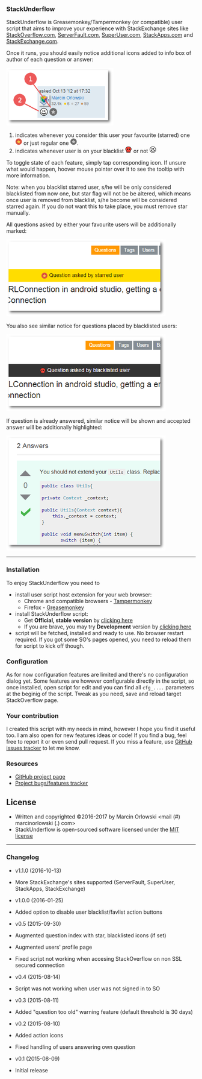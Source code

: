 ### StackUnderflow

 StackUnderflow is Greasemonkey/Tampermonkey (or compatible) user script that aims to improve your experience with StackExchange sites like [StackOverflow.com](https://StackOverflow.com), [ServerFault.com](https://ServerFault.com), [SuperUser.com](https://SuperUser.com), [StackApps.com](https://StackApps.com) and [StackExchange.com](https://StackExchange.com).

 Once it runs, you should easily notice additional icons added to info box of author of each question or answer:

![New icons](https://raw.githubusercontent.com/MarcinOrlowski/StackUnderflow/master/img/docs_icons.png)

 1. indicates whenever you consider this user your favourite (starred) one ![starred](https://raw.githubusercontent.com/MarcinOrlowski/StackUnderflow/master/img/user-favourite-on.png) or just regular one ![regular user](https://raw.githubusercontent.com/MarcinOrlowski/StackUnderflow/master/img/user-favourite-off.png).
 2. indicates whenever user is on your blacklist ![blacklisted](https://raw.githubusercontent.com/MarcinOrlowski/StackUnderflow/master/img/user-blacklisted-on.png) or not ![not blacklisted](https://raw.githubusercontent.com/MarcinOrlowski/StackUnderflow/master/img/user-blacklisted-off.png)

To toggle state of each feature, simply tap corresponding icon. If unsure what would happen, hoover mouse pointer over it to see the tooltip with more information.

Note: when you blacklist starred user, s/he will be only considered blacklisted from now one, but star flag will not be be altered, which means once user is removed from blacklist, s/he become will be considered starred again. If you do not want this to take place, you must remove star manually.

All questions asked by either your favourite users will be additionally marked:

![starred user question](https://raw.githubusercontent.com/MarcinOrlowski/StackUnderflow/master/img/docs_banner_starred_question.png)

 You also see similar notice for questions placed by blacklisted users:

![blacklisted user question](https://raw.githubusercontent.com/MarcinOrlowski/StackUnderflow/master/img/docs_banner_blacklisted_user_question.png)

 If question is already answered, similar notice will be shown and accepted answer will be additionally highlighted:

![accepted answer highlight](https://raw.githubusercontent.com/MarcinOrlowski/StackUnderflow/master/img/docs_accepted_answer.png)

--------------------------------

### Installation
 To enjoy StackUnderflow you need to

  - install user script host extension for your web browser:
    - Chrome and compatible browsers - [Tampermonkey](https://chrome.google.com/webstore/detail/tampermonkey/dhdgffkkebhmkfjojejmpbldmpobfkfo?hl=en)
    - Firefox - [Greasemonkey](https://addons.mozilla.org/en-US/firefox/addon/greasemonkey/)
  - install StackUnderflow script:
    - Get **Official, stable version** by [clicking here](https://github.com/MarcinOrlowski/StackUnderflow/raw/master/stackunderflow.user.js) 
    - If you are brave, you may try **Development** version by [clicking here](https://github.com/MarcinOrlowski/StackUnderflow/raw/dev/stackunderflow.user.js)
  - script will  be fetched, installed and ready to use. No browser restart required. If you got some SO's pages opened, you need to reload them for script to kick off though.

### Configuration
 As for now configuration features are limited and there's no configuration dialog yet. Some features are however configurable directly in the script, so once installed, open script for edit and you can find all `cfg_....` parameters at the beginig of the script. Tweak as you need, save and reload target StackOverflow page.

### Your contribution
I created this script with my needs in mind, however I hope you find it useful too. I am also open for new features ideas or code! If you find a bug, feel free to report it or even send pull request. If you miss a feature, use [GitHub issues tracker](https://github.com/MarcinOrlowski/StackUnderflow/issues) to let me know.

### Resources
 * [GitHub project page](https://github.com/MarcinOrlowski/StackUnderflow)
 * [Project bugs/features tracker](https://github.com/MarcinOrlowski/StackUnderflow/issues)

## License ##

* Written and copyrighted &copy;2016-2017 by Marcin Orlowski <mail (#) marcinorlowski (.) com>
* StackUnderflow is open-sourced software licensed under the [MIT license](http://opensource.org/licenses/MIT)


--------------------------------

### Changelog
 - v1.1.0 (2016-10-13)
  - More StackExchange's sites supported (ServerFault, SuperUser, StackApps, StackExchange)

 - v1.0.0 (2016-01-25)
  - Added option to disable user blacklist/favlist action buttons

 - v0.5 (2015-09-30)
  - Augmented question index with star, blacklisted icons (if set)
  - Augmented users' profile page
  - Fixed script not working when accesing StackOverflow on non SSL secured connection

 - v0.4 (2015-08-14)
  - Script was not working when user was not signed in to SO

 - v0.3 (2015-08-11)
  - Added "question too old" warning feature (default threshold is 30 days)

 - v0.2 (2015-08-10)
  - Added action icons
  - Fixed handling of users answering own question

 - v0.1 (2015-08-09)
  - Initial release
